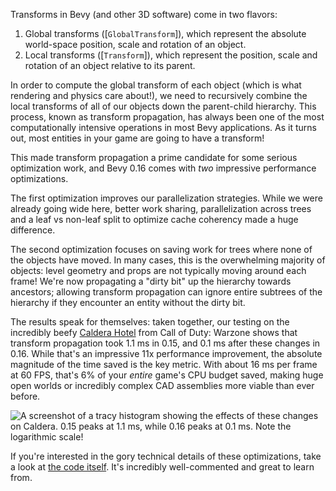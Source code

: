 Transforms in Bevy (and other 3D software) come in two flavors:

1. Global transforms ([`GlobalTransform`]), which represent the absolute world-space position, scale and rotation of an object.
2. Local transforms ([`Transform`]), which represent the position, scale and rotation of an object relative to its parent.

In order to compute the global transform of each object (which is what rendering and physics care about!),
we need to recursively combine the local transforms of all of our objects down the parent-child hierarchy.
This process, known as transform propagation, has always been one of the most computationally intensive operations in most Bevy applications.
As it turns out, most entities in your game are going to have a transform!

This made transform propagation a prime candidate for some serious optimization work, and Bevy 0.16 comes with *two* impressive performance optimizations.

The first optimization improves our parallelization strategies. While we were already going wide here,
better work sharing, parallelization across trees and a leaf vs non-leaf split to optimize cache coherency made a huge difference.

The second optimization focuses on saving work for trees where none of the objects have moved.
In many cases, this is the overwhelming majority of objects: level geometry and props are not typically moving around each frame!
We're now propagating a "dirty bit" up the hierarchy towards ancestors; allowing transform propagation can ignore entire subtrees of the hierarchy if they encounter an entity without the dirty bit.

The results speak for themselves: taken together, our testing on the incredibly beefy [Caldera Hotel] from Call of Duty: Warzone shows that transform propagation took 1.1 ms in 0.15, and 0.1 ms after these changes in 0.16.
While that's an impressive 11x performance improvement, the absolute magnitude of the time saved is the key metric.
With about 16 ms per frame at 60 FPS, that's 6% of your *entire* game's CPU budget saved, making huge open worlds or incredibly complex CAD assemblies more viable than ever before.

![A screenshot of a `tracy` histogram showing the effects of these changes on Caldera. 0.15 peaks at 1.1 ms, while 0.16 peaks at 0.1 ms. Note the logarithmic scale!][caldera-transform-propagation-bench]

If you're interested in the gory technical details of these optimizations, take a look at [the code itself].
It's incredibly well-commented and great to learn from.

[Caldera Hotel]: https://github.com/Activision/caldera
[the code itself]: https://github.com/bevyengine/bevy/blob/b0c446739888705d3e95b640e9d13e0f1f53f06d/crates/bevy_transform/src/systems.rs#L12
[caldera-transform-propagation-bench]: caldera-transform-propagation-bench.png
